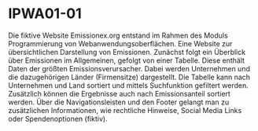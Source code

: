 # IPWA01-01

Die fiktive Website Emissionex.org entstand im Rahmen des Moduls Programmierung von Webanwendungsoberflächen. 
Eine Website zur übersichtlichen Darstellung von Emissionen. Zunächst folgt ein Überblick über Emissionen im Allgemeinen, gefolgt von einer Tabelle.
Diese enthält Daten der größten Emissionsverursacher. Dabei werden Unternehmen und die dazugehörigen Länder (Firmensitze) dargestellt. Die Tabelle 
kann nach Unternehmen und Land sortiert und mittels Suchfunktion gefiltert werden. Zusätzlich können die Ergebnisse auch nach Emissionsanteil sortiert werden.
Über die Navigationsleisten und den Footer gelangt man zu zusätzlichen Informationen, wie rechtliche Hinweise, Social Media Links oder Spendenoptionen (fiktiv).
